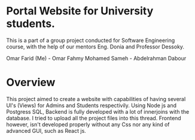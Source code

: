 # Portal Website for University students.


This is a part of a group project conducted for Software Engineering course, with the help of our mentors Eng. Donia and Professor Dessoky.

Omar Farid (Me) - Omar Fahmy
Mohamed Sameh - Abdelrahman Dabour 

# Overview

This project aimed to create a website with capabilities of having several UI's (Views) for Admins and Students respectivily.
Using Node js and Postgress SQL, Backend is fully developed with a lot of innerjoins with the database. I tried to upload all the project files into this thread.
Frontend however, isn't developed properly without any Css nor any kind of advanced GUI, such as React js.



